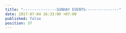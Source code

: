 ```yaml
---
title: "---------------SUNDAY EVENTS---------------"
date: 2017-07-04 16:33:00 +07:00
published: false
position: 37
---
```


